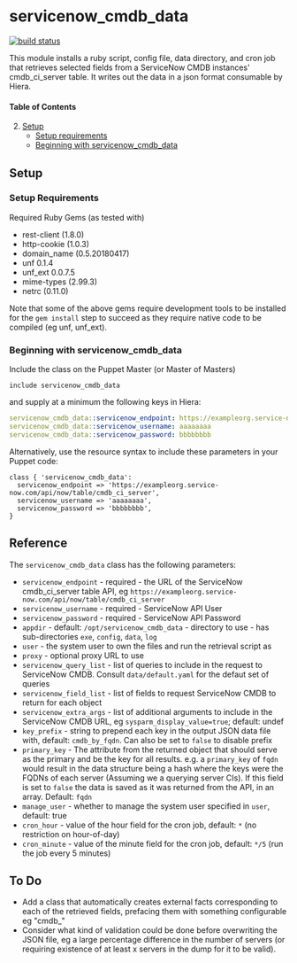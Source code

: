 
# servicenow_cmdb_data

[![build status](https://travis-ci.org/jessereynolds/puppet-servicenow_cmdb_data.svg?branch=master)](https://travis-ci.org/jessereynolds/puppet-servicenow_cmdb_data)

This module installs a ruby script, config file, data directory, and cron job that retrieves selected fields from a ServiceNow CMDB instances' cmdb_ci_server table. It writes out the data in a json format consumable by Hiera.


#### Table of Contents

2. [Setup](#setup)
    * [Setup requirements](#setup-requirements)
    * [Beginning with servicenow_cmdb_data](#beginning-with-servicenow_cmdb_data)

## Setup

### Setup Requirements

Required Ruby Gems (as tested with)

* rest-client (1.8.0)
* http-cookie (1.0.3)
* domain_name (0.5.20180417)
* unf 0.1.4
* unf_ext 0.0.7.5
* mime-types (2.99.3)
* netrc (0.11.0)

Note that some of the above gems require development tools to be installed for the `gem install` step to succeed as they require native code to be compiled (eg unf, unf_ext).

### Beginning with servicenow_cmdb_data

Include the class on the Puppet Master (or Master of Masters)

```puppet
include servicenow_cmdb_data
```

and supply at a minimum the following keys in Hiera:

```yaml
servicenow_cmdb_data::servicenow_endpoint: https://exampleorg.service-now.com/api/now/table/cmdb_ci_server
servicenow_cmdb_data::servicenow_username: aaaaaaaa
servicenow_cmdb_data::servicenow_password: bbbbbbbb
```

Alternatively, use the resource syntax to include these parameters in your Puppet code:

```puppet
class { 'servicenow_cmdb_data':
  servicenow_endpoint => 'https://exampleorg.service-now.com/api/now/table/cmdb_ci_server',
  servicenow_username => 'aaaaaaaa',
  servicenow_password => 'bbbbbbbb',
}
```

## Reference

The `servicenow_cmdb_data` class has the following parameters:

- `servicenow_endpoint` - required - the URL of the ServiceNow cmdb_ci_server table API, eg `https://exampleorg.service-now.com/api/now/table/cmdb_ci_server`
- `servicenow_username` - required - ServiceNow API User
- `servicenow_password` - required - ServiceNow API Password
- `appdir` - default: `/opt/servicenow_cmdb_data` - directory to use - has sub-directories `exe`, `config`, `data`, `log`
- `user` - the system user to own the files and run the retrieval script as
- `proxy` - optional proxy URL to use
- `servicenow_query_list` - list of queries to include in the request to ServiceNow CMDB. Consult `data/default.yaml` for the defaut set of queries
- `servicenow_field_list` - list of fields to request ServiceNow CMDB to return for each object
- `servicenow_extra_args` - list of additional arguments to include in the ServiceNow CMDB URL, eg `sysparm_display_value=true`; default: undef
- `key_prefix` - string to prepend each key in the output JSON data file with, default: `cmdb_by_fqdn`. Can also be set to `false` to disable prefix
- `primary_key` - The attribute from the returned object that should serve as the primary and be the key for all results. e.g. a `primary_key` of `fqdn` would result in the data structure being a hash where the keys were the FQDNs of each server (Assuming we a querying server CIs). If this field is set to `false` the data is saved as it was returned from the API, in an array. Default: `fqdn`
- `manage_user` - whether to manage the system user specified in `user`, default: true
- `cron_hour` - value of the hour field for the cron job, default: `*` (no restriction on hour-of-day)
- `cron_minute` - value of the minute field for the cron job, default: `*/5` (run the job every 5 minutes)

## To Do

* Add a class that automatically creates external facts corresponding to each of the retrieved fields, prefacing them with something configurable eg "cmdb_" 
* Consider what kind of validation could be done before overwriting the JSON file, eg a large percentage difference in the number of servers (or requiring existence of at least x servers in the dump for it to be valid).
